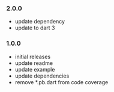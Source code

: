 ### 2.0.0
- update dependency
- update to dart 3

### 1.0.0
- initial releases
- update readme
- update example
- update dependencies
- remove *.pb.dart from code coverage